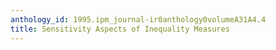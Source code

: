 ```yaml
---
anthology_id: 1995.ipm_journal-ir0anthology0volumeA31A4.4
title: Sensitivity Aspects of Inequality Measures
---
```

